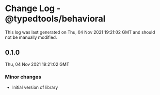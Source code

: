 # Change Log - @typedtools/behavioral

This log was last generated on Thu, 04 Nov 2021 19:21:02 GMT and should not be manually modified.

## 0.1.0
Thu, 04 Nov 2021 19:21:02 GMT

### Minor changes

- Initial version of library

